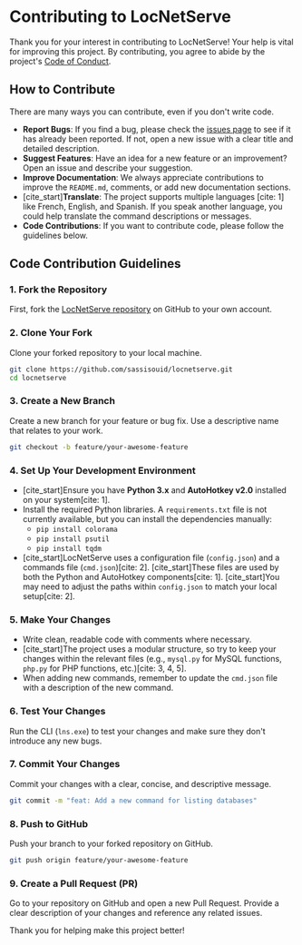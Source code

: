 # Contributing to LocNetServe

Thank you for your interest in contributing to LocNetServe\! Your help is vital for improving this project. By contributing, you agree to abide by the project's [Code of Conduct](https://www.google.com/search?q=CODE_OF_CONDUCT.md).

## How to Contribute

There are many ways you can contribute, even if you don't write code.

  * **Report Bugs**: If you find a bug, please check the [issues page](https://www.google.com/search?q=https://github.com/sassisouid/locnetserve/issues) to see if it has already been reported. If not, open a new issue with a clear title and detailed description.
  * **Suggest Features**: Have an idea for a new feature or an improvement? Open an issue and describe your suggestion.
  * **Improve Documentation**: We always appreciate contributions to improve the `README.md`, comments, or add new documentation sections.
  * [cite\_start]**Translate**: The project supports multiple languages [cite: 1] like French, English, and Spanish. If you speak another language, you could help translate the command descriptions or messages.
  * **Code Contributions**: If you want to contribute code, please follow the guidelines below.

## Code Contribution Guidelines

### 1\. Fork the Repository

First, fork the [LocNetServe repository](https://www.google.com/search?q=https://github.com/sassisouid/locnetserve) on GitHub to your own account.

### 2\. Clone Your Fork

Clone your forked repository to your local machine.

```bash
git clone https://github.com/sassisouid/locnetserve.git
cd locnetserve
```

### 3\. Create a New Branch

Create a new branch for your feature or bug fix. Use a descriptive name that relates to your work.

```bash
git checkout -b feature/your-awesome-feature
```

### 4\. Set Up Your Development Environment

  * [cite\_start]Ensure you have **Python 3.x** and **AutoHotkey v2.0** installed on your system[cite: 1].
  * Install the required Python libraries. A `requirements.txt` file is not currently available, but you can install the dependencies manually:
      * `pip install colorama`
      * `pip install psutil`
      * `pip install tqdm`
  * [cite\_start]LocNetServe uses a configuration file (`config.json`) and a commands file (`cmd.json`)[cite: 2]. [cite\_start]These files are used by both the Python and AutoHotkey components[cite: 1]. [cite\_start]You may need to adjust the paths within `config.json` to match your local setup[cite: 2].

### 5\. Make Your Changes

  * Write clean, readable code with comments where necessary.
  * [cite\_start]The project uses a modular structure, so try to keep your changes within the relevant files (e.g., `mysql.py` for MySQL functions, `php.py` for PHP functions, etc.)[cite: 3, 4, 5].
  * When adding new commands, remember to update the `cmd.json` file with a description of the new command.

### 6\. Test Your Changes

Run the CLI (`lns.exe`) to test your changes and make sure they don't introduce any new bugs.

### 7\. Commit Your Changes

Commit your changes with a clear, concise, and descriptive message.

```bash
git commit -m "feat: Add a new command for listing databases"
```

### 8\. Push to GitHub

Push your branch to your forked repository on GitHub.

```bash
git push origin feature/your-awesome-feature
```

### 9\. Create a Pull Request (PR)

Go to your repository on GitHub and open a new Pull Request. Provide a clear description of your changes and reference any related issues.

Thank you for helping make this project better\!